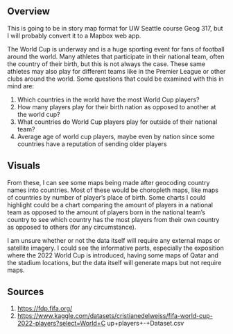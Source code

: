 ## Overview

This is going to be in story map format for UW Seattle course Geog 317, but I will probably convert it to a Mapbox web app.

The World Cup is underway and is a huge sporting event for fans of football around the
world. Many athletes that participate in their national team, often the country of their birth, but
this is not always the case. These same athletes may also play for different teams like in the
Premier League or other clubs around the world. Some questions that could be examined with
this in mind are:

1. Which countries in the world have the most World Cup players?
2. How many players play for their birth nation as opposed to another at the world cup?
3. What countries do World Cup players play for outside of their national team?
4. Average age of world cup players, maybe even by nation since some countries have a
reputation of sending older players

## Visuals

From these, I can see some maps being made after geocoding country names into
countries. Most of these would be choropleth maps, like maps of countries by number of
player’s place of birth. Some charts I could highlight could be a chart comparing the amount of
players in a national team as opposed to the amount of players born in the national team’s
country to see which country has the most players from their own country as opposed to others
(for any circumstance).

I am unsure whether or not the data itself will require any external maps or satellite
imagery. I could see the informative parts, especially the exposition where the 2022 World Cup
is introduced, having some maps of Qatar and the stadium locations, but the data itself will
generate maps but not require maps.

## Sources

1. https://fdp.fifa.org/
2. https://www.kaggle.com/datasets/cristianedelweiss/fifa-world-cup-2022-players?select=World+C
up+players+-+Dataset.csv